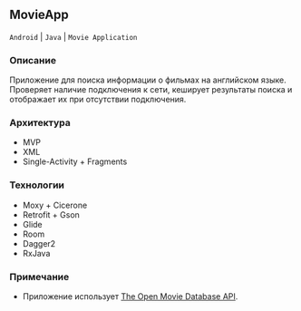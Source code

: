 ## MovieApp
`Android` | `Java` | `Movie Application`

### Описание
Приложение для поиска информации о фильмах на английском языке.
Проверяет наличие подключения к сети, кеширует результаты поиска и отображает их при отсутствии подключения.

### Архитектура
* MVP
* XML
* Single-Activity + Fragments

### Технологии
- Moxy + Cicerone
- Retrofit + Gson
- Glide
- Room
- Dagger2
- RxJava

### Примечание
- Приложение использует [The Open Movie Database API](https://www.omdbapi.com/).
